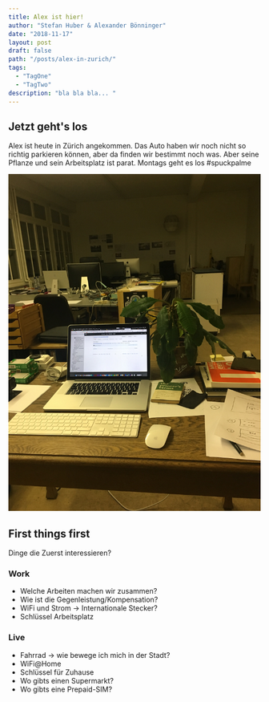 ```yaml
---
title: Alex ist hier!
author: "Stefan Huber & Alexander Bönninger"
date: "2018-11-17"
layout: post
draft: false
path: "/posts/alex-in-zurich/"
tags:
  - "TagOne"
  - "TagTwo"
description: "bla bla bla... "
---
```



## Jetzt geht's los
Alex ist heute in Zürich angekommen. Das Auto haben wir noch nicht so richtig parkieren können, aber da finden wir bestimmt noch was. Aber seine Pflanze und sein Arbeitsplatz ist parat. Montags geht es los #spuckpalme


![spuckpalme](./img/IMG_9907_sh.jpg)


## First things first
Dinge die Zuerst interessieren?

### Work
* Welche Arbeiten machen wir zusammen?
* Wie ist die Gegenleistung/Kompensation?
* WiFi und Strom → Internationale Stecker?
* Schlüssel Arbeitsplatz

### Live
* Fahrrad → wie bewege ich mich in der Stadt?
* WiFi@Home
* Schlüssel für Zuhause
* Wo gibts einen Supermarkt?
* Wo gibts eine Prepaid-SIM?
